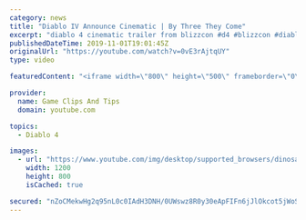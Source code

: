 ```yaml
---
category: news
title: "Diablo IV Announce Cinematic | By Three They Come"
excerpt: "diablo 4 cinematic trailer from blizzcon #d4 #blizzcon #diablo."
publishedDateTime: 2019-11-01T19:01:45Z
originalUrl: "https://youtube.com/watch?v=0vE3rAjtqUY"
type: video

featuredContent: "<iframe width=\"800\" height=\"500\" frameborder=\"0\" src=\"https://www.youtube.com/embed/0vE3rAjtqUY\" allow=\"accelerometer; autoplay; encrypted-media; gyroscope; picture-in-picture\" allowfullscreen></iframe>"

provider:
  name: Game Clips And Tips
  domain: youtube.com

topics:
  - Diablo 4

images:
  - url: "https://www.youtube.com/img/desktop/supported_browsers/dinosaur.png"
    width: 1200
    height: 800
    isCached: true

secured: "nZoCMekwHg2q95nL0c0IAdH3DNH/0UWswz8R0y30eApFIFn6jJlOkcot5jWoS9rHYJyziwTuJdAJ7//1xeR84kxaVMc5yWbF0J9ZMMlPaZd2xUSuGzkDOvlkrA5VnC7oVh+joQ8oxF/1/WwZbNKJ8zU1MFcCg4uIAP/ZZ0yfHPCT8W4/8cbeAcDzloIlgG5lwVXRquE/2Q4cRuQvmFRoebezPdUiO8r1d2mJjNqZt+kW4xOdgFmJToprRvNKF6Vo/z9SpIT2dQ2hGyKbfGvzY4XskHOcbxeXmTJVCFHZbQBrhwazD4s4rbVDu7WuvxbGYlQkIeQlNQQIQ1ojYD6wf7LWgcR9Cm5aPJvncqN/v1rhg9RYTvBP5bBtN5u4n/lwFykUrZP8GXWLJ4jEmaVLLA==;xhGy7f7nXhvmH6+bZXk0zg=="
---
```


